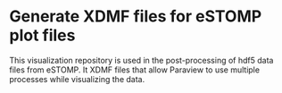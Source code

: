 # Generate XDMF files for eSTOMP plot files

This visualization repository is used in the post-processing of hdf5 data files from eSTOMP. It  XDMF files that allow Paraview to use multiple processes while visualizing the data.

